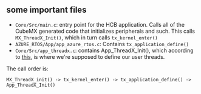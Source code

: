 
## some important files
- `Core/Src/main.c`: entry point for the HCB application. Calls all of the CubeMX generated code that initializes peripherals and such. This calls `MX_ThreadX_Init()`, which in turn calls `tx_kernel_enter()`
- `AZURE_RTOS/App/app_azure_rtos.c`: Contains `tx_application_define()`
- `Core/Src/app_threadx.c`: contains App_ThreadX_Init(), which according to [this](https://www.youtube.com/watch?v=DSbXqWrOnn0), is where we're supposed to define our user threads. 

The call order is:
```
MX_ThreadX_init() -> tx_kernel_enter() -> tx_application_define() -> App_ThreadX_Init()
```
